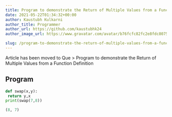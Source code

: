 ```yaml
---
title: Program to demonstrate the Return of Multiple Values from a Function Definition
date: 2021-05-22T01:34:32+00:00
author: Kaustubh Kulkarni
author_title: Programmer
author_url: https://github.com/kaustubhk24
author_image_url: https://www.gravatar.com/avatar/b76fcfc82fc2e8fdc8075636f1735f61?s=200

slug: /program-to-demonstrate-the-return-of-multiple-values-from-a-function-definition/
---
```

Article has been moved to
Que > Program to demonstrate the Return of Multiple Values from a Function Definition

## Program

```python title="file.py"
def swap(x,y):
 return y,x
print(swap(7,8))
```

```python title="Output"
(8, 7)

```